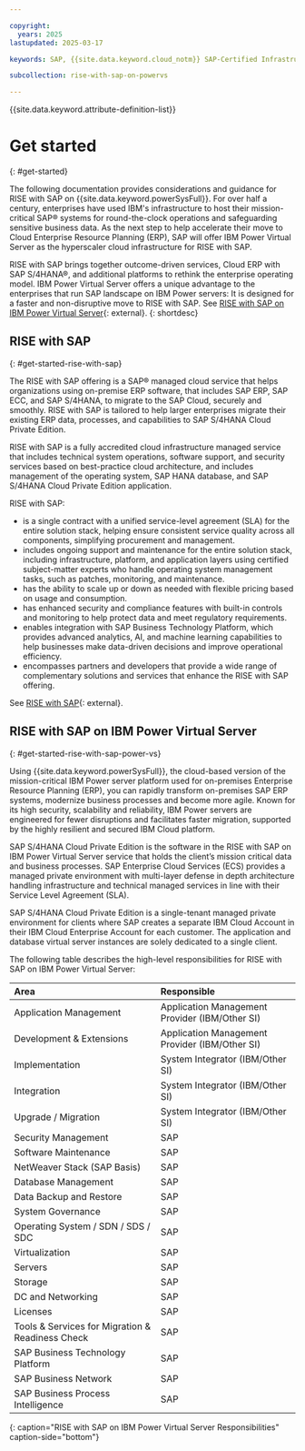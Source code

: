 ```yaml
---

copyright:
  years: 2025
lastupdated: 2025-03-17

keywords: SAP, {{site.data.keyword.cloud_notm}} SAP-Certified Infrastructure, {{site.data.keyword.ibm_cloud_sap}}, SAP Workloads

subcollection: rise-with-sap-on-powervs

---
```


{{site.data.keyword.attribute-definition-list}}

# Get started
{: #get-started}

The following documentation provides considerations and guidance for RISE with SAP on {{site.data.keyword.powerSysFull}}. For over half a century, enterprises have used IBM's infrastructure to host their mission-critical SAP® systems for round-the-clock operations and safeguarding sensitive business data. As the next step to help accelerate their move to Cloud Enterprise Resource Planning (ERP), SAP will offer IBM Power Virtual Server as the hyperscaler cloud infrastructure for RISE with SAP.  

RISE with SAP brings together outcome-driven services, Cloud ERP with SAP S/4HANA®, and additional platforms to rethink the enterprise operating model. IBM Power Virtual Server offers a unique advantage to the enterprises that run SAP landscape on IBM Power servers: It is designed for a faster and non-disruptive move to RISE with SAP. See [RISE with SAP on IBM Power Virtual Server](https://www.ibm.com/cloud/rise-with-sap){: external}. 
{: shortdesc}

## RISE with SAP
{: #get-started-rise-with-sap}

The RISE with SAP offering is a SAP® managed cloud service that helps organizations using on-premise ERP software, that includes SAP ERP, SAP ECC, and SAP S/4HANA, to migrate to the SAP Cloud, securely and smoothly. RISE with SAP is tailored to help larger enterprises migrate their existing ERP data, processes, and capabilities to SAP S/4HANA Cloud Private Edition.

RISE with SAP is a fully accredited cloud infrastructure managed service that includes technical system operations, software support, and security services based on best-practice cloud architecture, and includes management of the operating system, SAP HANA database, and SAP S/4HANA Cloud Private Edition application.

RISE with SAP:

* is a single contract with a unified service-level agreement (SLA) for the entire solution stack, helping ensure consistent service quality across all components, simplifying procurement and management.
* includes ongoing support and maintenance for the entire solution stack, including infrastructure, platform, and application layers using certified subject-matter experts who handle operating system management tasks, such as patches, monitoring, and maintenance.
* has the ability to scale up or down as needed with flexible pricing based on usage and consumption.
* has enhanced security and compliance features with built-in controls and monitoring to help protect data and meet regulatory requirements.
* enables integration with SAP Business Technology Platform, which provides advanced analytics, AI, and machine learning capabilities to help businesses make data-driven decisions and improve operational efficiency.
* encompasses partners and developers that provide a wide range of complementary solutions and services that enhance the RISE with SAP offering.

See [RISE with SAP](https://www.sap.com/uk/products/erp/rise.html?gclsrc=aw.ds&gad_source=1&gbraid=0AAAAAoV5MAX5yS4NBq8up4zvuErMQIF-Z&gclid=Cj0KCQiA4-y8BhC3ARIsAHmjC_HSyZuyRqHhIBD6sHB0YK_splrNwnJxGbHB_82swpzRbvCCVq3pAxwaAmOtEALw_wcB){: external}.

## RISE with SAP on IBM Power Virtual Server
{: #get-started-rise-with-sap-power-vs}

Using {{site.data.keyword.powerSysFull}}, the cloud-based version of the mission-critical IBM Power server platform used for on-premises Enterprise Resource Planning (ERP), you can rapidly transform on-premises SAP ERP systems, modernize business processes and become more agile. Known for its high security, scalability and reliability, IBM Power servers are engineered for fewer disruptions and facilitates faster migration, supported by the highly resilient and secured IBM Cloud platform.

SAP S/4HANA Cloud Private Edition is the software in the RISE with SAP on IBM Power Virtual Server service that holds the client’s mission critical data and business processes. SAP Enterprise Cloud Services (ECS) provides a managed private environment with multi-layer defense in depth architecture handling infrastructure and technical managed services in line with their Service Level Agreement (SLA).

SAP S/4HANA Cloud Private Edition is a single-tenant managed private environment for clients where SAP creates a separate IBM Cloud Account in their IBM Cloud Enterprise Account for each customer. The application and database virtual server instances are solely dedicated to a single client.

The following table describes the high-level responsibilities for RISE with SAP on IBM Power Virtual Server:

| Area | Responsible |
|:---------|:----------|
| Application Management | Application Management Provider (IBM/Other SI) |
| Development & Extensions | Application Management Provider (IBM/Other SI) |
| Implementation | System Integrator (IBM/Other SI) |
| Integration | System Integrator (IBM/Other SI) |
| Upgrade / Migration | System Integrator (IBM/Other SI) |
| Security Management | SAP |
| Software Maintenance | SAP |
| NetWeaver Stack (SAP Basis) | SAP |
| Database Management | SAP |
| Data Backup and Restore | SAP |
| System Governance | SAP |
| Operating System / SDN / SDS / SDC | SAP |
| Virtualization | SAP |
| Servers | SAP |
| Storage | SAP |
| DC and Networking | SAP |
| Licenses | SAP |
| Tools & Services for Migration & Readiness Check | SAP |
| SAP Business Technology Platform | SAP |
| SAP Business Network | SAP |
| SAP Business Process Intelligence | SAP |
{: caption="RISE with SAP on IBM Power Virtual Server Responsibilities" caption-side="bottom"}
